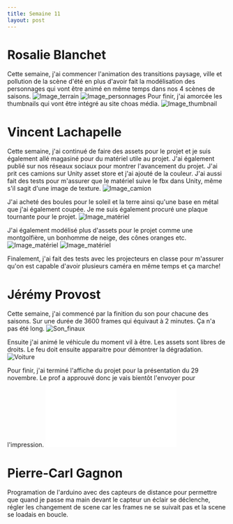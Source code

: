 ```yaml
---
title: Semaine 11
layout: post
---
```


# Rosalie Blanchet
Cette semaine, j'ai commencer l'animation des transitions paysage, ville et pollution de la scène d'été en plus d'avoir fait la modélisation des personnages qui vont être animé en même temps dans nos 4 scènes de saisons.
![Image_terrain](../images/S11_ro_deforestation.png)
![Image_personnages](../images/S11_ro_character.png)
Pour finir, j'ai amorcée les thumbnails qui vont être intégré au site choas média.
![Image_thumbnail](../images/S11_ro_thumbnail.jpg)

# Vincent Lachapelle
Cette semaine, j'ai continué de faire des assets pour le projet et je suis également allé magasiné pour du matériel utile au projet. J'ai également publié sur nos réseaux sociaux pour montrer l'avancement du projet.
J'ai prit ces camions sur Unity asset store et j'ai ajouté de la couleur. J'ai aussi fait des tests pour m'assurer que le matériel suive le fbx dans Unity, même s'il sagit d'une image de texture.
![Image_camion](../images/camion.PNG)

J'ai acheté des boules pour le soleil et la terre ainsi qu'une base en métal que j'ai également coupée. Je me suis également procuré une plaque tournante pour le projet.
![Image_matériel](../images/materiel.PNG)

J'ai également modélisé plus d'assets pour le projet comme une montgolfière, un bonhomme de neige, des cônes oranges etc.
![Image_matériel](../images/montgolfiere.PNG)
![Image_matériel](../images/bonhomme.PNG)

Finalement, j'ai fait des tests avec les projecteurs en classe pour m'assurer qu'on est capable d'avoir plusieurs caméra en même temps et ça marche!

# Jérémy Provost
Cette semaine, j'ai commencé par la finition du son pour chacune des saisons. Sur une durée de 3600 frames qui équivaut à 2 minutes. Ça n'a pas été long.
![Son_finaux](../images/Son_final.PNG)

Ensuite j'ai animé le véhicule du moment vil à être. Les assets sont libres de droits. Le feu doit ensuite apparaitre pour démontrer la dégradation.
![Voiture](../images/Voiture_animation.PNG)

Pour finir, j'ai terminé l'affiche du projet pour la présentation du 29 novembre. Le prof a approuvé donc je vais bientôt l'envoyer pour l'impression.
![Affiche](../images/Complexe_divin_affiche_v3.pdf)


# Pierre-Carl Gagnon
Programation de l'arduino avec des capteurs de distance pour permettre que quand je passe ma main devant le capteur un éclair se déclenche, régler les changement de scene car les frames ne se suivait pas et la scene se loadais en boucle.
